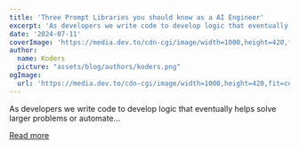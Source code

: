 ```yaml
---
title: 'Three Prompt Libraries you should know as a AI Engineer'
excerpt: 'As developers we write code to develop logic that eventually helps solve larger problems or automate...'
date: '2024-07-11'
coverImage: 'https://media.dev.to/cdn-cgi/image/width=1000,height=420,fit=cover,gravity=auto,format=auto/https%3A%2F%2Fdev-to-uploads.s3.amazonaws.com%2Fuploads%2Farticles%2Fgau2jm743mag2jfku5lz.png'
author:
  name: Koders
  picture: "assets/blog/authors/koders.png"
ogImage:
  url: 'https://media.dev.to/cdn-cgi/image/width=1000,height=420,fit=cover,gravity=auto,format=auto/https%3A%2F%2Fdev-to-uploads.s3.amazonaws.com%2Fuploads%2Farticles%2Fgau2jm743mag2jfku5lz.png'
---
```


As developers we write code to develop logic that eventually helps solve larger problems or automate...

[Read more](https://dev.to/portkey/three-prompt-libraries-you-should-know-as-a-ai-engineer-32m8)

